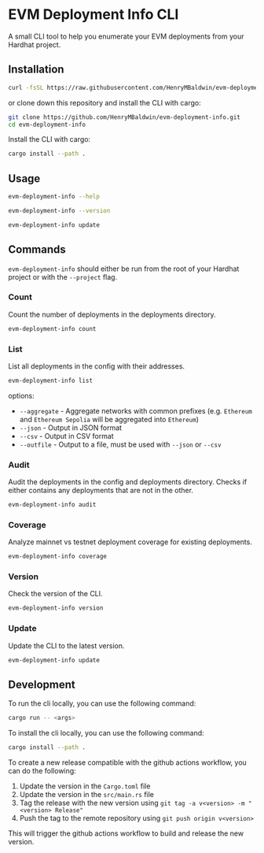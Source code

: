 # EVM Deployment Info CLI

A small CLI tool to help you enumerate your EVM deployments from your Hardhat project.

## Installation

```bash
curl -fsSL https://raw.githubusercontent.com/HenryMBaldwin/evm-deployment-info-cli/refs/heads/master/install.sh | sudo bash
```

or clone down this repository and install the CLI with cargo:

```bash
git clone https://github.com/HenryMBaldwin/evm-deployment-info.git
cd evm-deployment-info
```

Install the CLI with cargo:

```bash
cargo install --path .
```


## Usage

```bash
evm-deployment-info --help
```

```bash
evm-deployment-info --version
```

```bash
evm-deployment-info update
```


## Commands

`evm-deployment-info` should either be run from the root of your Hardhat project or with the `--project` flag.

### Count

Count the number of deployments in the deployments directory.

```bash
evm-deployment-info count
```

### List

List all deployments in the config with their addresses.

```bash
evm-deployment-info list
```

options:

- `--aggregate` - Aggregate networks with common prefixes (e.g. `Ethereum` and `Ethereum Sepolia` will be aggregated into `Ethereum`)
- `--json` - Output in JSON format
- `--csv` - Output in CSV format
- `--outfile` - Output to a file, must be used with `--json` or `--csv`

### Audit

Audit the deployments in the config and deployments directory. Checks if either contains any deployments that are not in the other.

```bash
evm-deployment-info audit
```

### Coverage

Analyze mainnet vs testnet deployment coverage for existing deployments.

```bash
evm-deployment-info coverage
```

### Version 

Check the version of the CLI.

```bash
evm-deployment-info version
```

### Update

Update the CLI to the latest version.

```bash
evm-deployment-info update
```

## Development

To run the cli locally, you can use the following command:

```bash
cargo run -- <args>
```

To install the cli locally, you can use the following command:

```bash
cargo install --path .
```

To create a new release compatible with the github actions workflow, you can do the following:

<ol>
<li>Update the version in the <code>Cargo.toml</code> file</li>
<li>Update the version in the <code>src/main.rs</code> file</li>
<li>Tag the release with the new version using <code>git tag -a v&lt;version&gt; -m "&lt;version&gt; Release"</code></li>
<li>Push the tag to the remote repository using <code>git push origin v&lt;version&gt;</code></li>
</ol>

This will trigger the github actions workflow to build and release the new version.